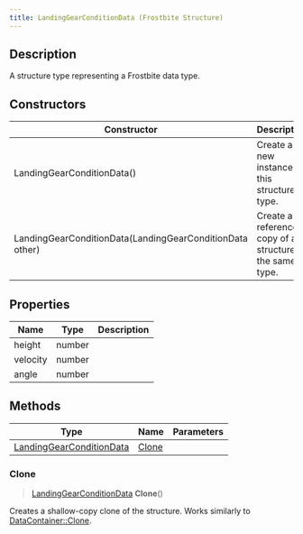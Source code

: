 ```yaml
---
title: LandingGearConditionData (Frostbite Structure)
---
```

## Description

A structure type representing a Frostbite data type.

## Constructors

| Constructor                                              | Description                                              |
| -------------------------------------------------------- | -------------------------------------------------------- |
| LandingGearConditionData()                               | Create a new instance of this structure type.            |
| LandingGearConditionData(LandingGearConditionData other) | Create a reference copy of a structure of the same type. |

## Properties

| Name     | Type   | Description |
| -------- | ------ | ----------- |
| height   | number |             |
| velocity | number |             |
| angle    | number |             |

## Methods

| Type                                                 | Name            | Parameters |
| ---------------------------------------------------- | --------------- | ---------- |
| [LandingGearConditionData](LandingGearConditionData) | [Clone](#clone) |            |

### Clone

> [LandingGearConditionData](LandingGearConditionData) **Clone**()

Creates a shallow-copy clone of the structure. Works similarly to [DataContainer::Clone](/vext/ref/cls/shr/datacontainer#clone).
